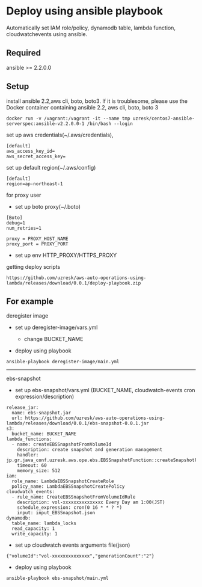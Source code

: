 Deploy using ansible playbook
==============================

Automatically set IAM role/policy, dynamodb table, lambda function, cloudwatchevents using ansible.

Required
---

ansible >= 2.2.0.0

Setup
---

install ansible 2.2,aws cli, boto, boto3. If it is troublesome, please use the Docker container containing ansible 2.2, aws cli, boto, boto 3

```
docker run -v /vagrant:/vagrant -it --name tmp uzresk/centos7-ansible-serverspec:ansible-v2.2.0.0-1 /bin/bash --login
```

set up aws credentials(~/.aws/credentials), 

```~/.aws/credentials
[default]
aws_access_key_id=
aws_secret_access_key=
```

set up default region(~/.aws/config)

```~/.aws/config
[default]
region=ap-northeast-1
```

for proxy user
- set up boto proxy(~/.boto)

```
[Boto]
debug=1
num_retries=1

proxy = PROXY_HOST_NAME
proxy_port = PROXY_PORT
```

-  set up env HTTP_PROXY/HTTPS_PROXY

getting deploy scripts

```
https://github.com/uzresk/aws-auto-operations-using-lambda/releases/download/0.0.1/deploy-playbook.zip
```

For example
---

deregister image

- set up deregister-image/vars.yml
    - change BUCKET_NAME

- deploy using playbook

```
ansible-playbook deregister-image/main.yml
```

---

ebs-snapshot

- set up ebs-snapshot/vars.yml (BUCKET_NAME, cloudwatch-events cron expression/description)

```
release_jar:
  name: ebs-snapshot.jar
  url: https://github.com/uzresk/aws-auto-operations-using-lambda/releases/download/0.0.1/ebs-snapshot-0.0.1.jar
s3:
  bucket_name: BUCKET_NAME
lambda_functions:
  - name: createEBSSnapshotFromVolumeId
    description: create snapshot and generation management
    handler: jp.gr.java_conf.uzresk.aws.ope.ebs.EBSSnapshotFunction::createSnapshotFromVolumeId
    timeout: 60
    memory_size: 512
iam:
  role_name: LambdaEBSSnapshotCreateRole
  policy_name: LambdaEBSSnapshotCreatePolicy
cloudwatch_events:
  - rule_name: CreateEBSSnapshotFromVolumeIdRule
    description: vol-xxxxxxxxxxxxxxx Every Day am 1:00(JST)
    schedule_expression: cron(0 16 * * ? *)
    input: input_EBSSnapshot.json
dynamodb:
  table_name: lambda_locks
  read_capacity: 1
  write_capacity: 1
```

- set up cloudwatch events arguments file(json)

```
{"volumeId":"vol-xxxxxxxxxxxxxx","generationCount":"2"}
```

- deploy using playbook

```
ansible-playbook ebs-snapshot/main.yml
```
